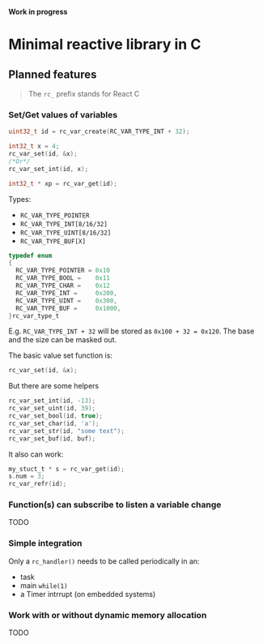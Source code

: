 **Work in progress**

# Minimal reactive library in C

## Planned features

> The `rc_` prefix stands for React C

### Set/Get values of variables

```c
uint32_t id = rc_var_create(RC_VAR_TYPE_INT + 32);

int32_t x = 4;
rc_var_set(id, &x);
/*Or*/
rc_var_set_int(id, x);

int32_t * xp = rc_var_get(id);
```

Types:
- `RC_VAR_TYPE_POINTER`
- `RC_VAR_TYPE_INT[8/16/32]`
- `RC_VAR_TYPE_UINT[8/16/32]` 
- `RC_VAR_TYPE_BUF[X]`

```c
typedef enum
{
  RC_VAR_TYPE_POINTER = 0x10
  RC_VAR_TYPE_BOOL =    0x11
  RC_VAR_TYPE_CHAR =    0x12
  RC_VAR_TYPE_INT =     0x200,
  RC_VAR_TYPE_UINT =    0x300,
  RC_VAR_TYPE_BUF =     0x1000,
}rc_var_type_t
```

E.g. `RC_VAR_TYPE_INT + 32` will be stored as `0x100 + 32 = 0x120`. The base and the size can be masked out.


The basic value set function is:
```c
rc_var_set(id, &x);
```

But there are some helpers
```c
rc_var_set_int(id, -13);
rc_var_set_uint(id, 39);
rc_var_set_bool(id, true);
rc_var_set_char(id, 'a');
rc_var_set_str(id, "some text");
rc_var_set_buf(id, buf);
```

It also can work:
```c
my_stuct_t * s = rc_var_get(id);
s.num = 3;
rc_var_refr(id);
```

### Function(s) can subscribe to listen a variable change

TODO

### Simple integration

Only a `rc_handler()` needs to be called periodically in an:
- task
- main `while(1)`
- a Timer intrrupt (on embedded systems)



### Work with or without dynamic memory allocation

TODO
